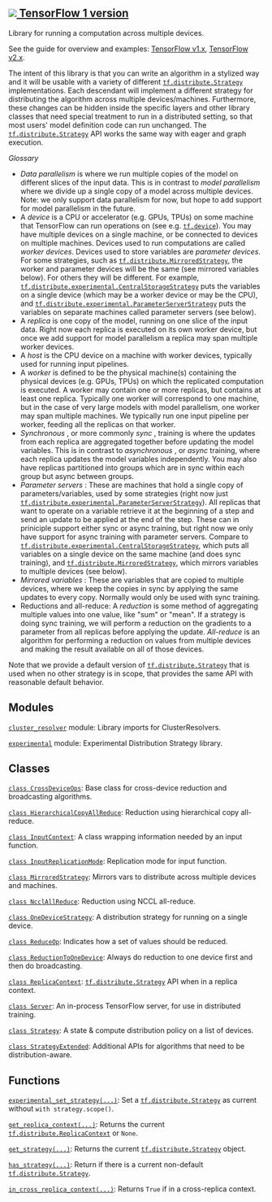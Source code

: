 [ ![](https://tensorflow.google.cn/images/tf_logo_32px.png) TensorFlow 1
version](/versions/r1.15/api_docs/python/tf/distribute)  
---  
  
Library for running a computation across multiple devices.

See the guide for overview and examples: [TensorFlow
v1.x](https://tensorflow.google.cn/guide/distribute_strategy), [TensorFlow
v2.x](https://tensorflow.google.cn/alpha/guide/distribute_strategy).

The intent of this library is that you can write an algorithm in a stylized
way and it will be usable with a variety of different
[`tf.distribute.Strategy`](https://tensorflow.google.cn/api_docs/python/tf/distribute/Strategy)
implementations. Each descendant will implement a different strategy for
distributing the algorithm across multiple devices/machines. Furthermore,
these changes can be hidden inside the specific layers and other library
classes that need special treatment to run in a distributed setting, so that
most users' model definition code can run unchanged. The
[`tf.distribute.Strategy`](https://tensorflow.google.cn/api_docs/python/tf/distribute/Strategy)
API works the same way with eager and graph execution.

_Glossary_

  * _Data parallelism_ is where we run multiple copies of the model on different slices of the input data. This is in contrast to _model parallelism_ where we divide up a single copy of a model across multiple devices. Note: we only support data parallelism for now, but hope to add support for model parallelism in the future.
  * A _device_ is a CPU or accelerator (e.g. GPUs, TPUs) on some machine that TensorFlow can run operations on (see e.g. [`tf.device`](https://tensorflow.google.cn/api_docs/python/tf/device)). You may have multiple devices on a single machine, or be connected to devices on multiple machines. Devices used to run computations are called _worker devices_. Devices used to store variables are _parameter devices_. For some strategies, such as [`tf.distribute.MirroredStrategy`](https://tensorflow.google.cn/api_docs/python/tf/distribute/MirroredStrategy), the worker and parameter devices will be the same (see mirrored variables below). For others they will be different. For example, [`tf.distribute.experimental.CentralStorageStrategy`](https://tensorflow.google.cn/api_docs/python/tf/distribute/experimental/CentralStorageStrategy) puts the variables on a single device (which may be a worker device or may be the CPU), and [`tf.distribute.experimental.ParameterServerStrategy`](https://tensorflow.google.cn/api_docs/python/tf/distribute/experimental/ParameterServerStrategy) puts the variables on separate machines called parameter servers (see below).
  * A _replica_ is one copy of the model, running on one slice of the input data. Right now each replica is executed on its own worker device, but once we add support for model parallelism a replica may span multiple worker devices.
  * A _host_ is the CPU device on a machine with worker devices, typically used for running input pipelines.
  * A _worker_ is defined to be the physical machine(s) containing the physical devices (e.g. GPUs, TPUs) on which the replicated computation is executed. A worker may contain one or more replicas, but contains at least one replica. Typically one worker will correspond to one machine, but in the case of very large models with model parallelism, one worker may span multiple machines. We typically run one input pipeline per worker, feeding all the replicas on that worker.
  * _Synchronous_ , or more commonly _sync_ , training is where the updates from each replica are aggregated together before updating the model variables. This is in contrast to _asynchronous_ , or _async_ training, where each replica updates the model variables independently. You may also have replicas partitioned into groups which are in sync within each group but async between groups.
  * _Parameter servers_ : These are machines that hold a single copy of parameters/variables, used by some strategies (right now just [`tf.distribute.experimental.ParameterServerStrategy`](https://tensorflow.google.cn/api_docs/python/tf/distribute/experimental/ParameterServerStrategy)). All replicas that want to operate on a variable retrieve it at the beginning of a step and send an update to be applied at the end of the step. These can in priniciple support either sync or async training, but right now we only have support for async training with parameter servers. Compare to [`tf.distribute.experimental.CentralStorageStrategy`](https://tensorflow.google.cn/api_docs/python/tf/distribute/experimental/CentralStorageStrategy), which puts all variables on a single device on the same machine (and does sync training), and [`tf.distribute.MirroredStrategy`](https://tensorflow.google.cn/api_docs/python/tf/distribute/MirroredStrategy), which mirrors variables to multiple devices (see below).
  * _Mirrored variables_ : These are variables that are copied to multiple devices, where we keep the copies in sync by applying the same updates to every copy. Normally would only be used with sync training.
  * Reductions and all-reduce: A _reduction_ is some method of aggregating multiple values into one value, like "sum" or "mean". If a strategy is doing sync training, we will perform a reduction on the gradients to a parameter from all replicas before applying the update. _All-reduce_ is an algorithm for performing a reduction on values from multiple devices and making the result available on all of those devices.

Note that we provide a default version of
[`tf.distribute.Strategy`](https://tensorflow.google.cn/api_docs/python/tf/distribute/Strategy)
that is used when no other strategy is in scope, that provides the same API
with reasonable default behavior.

## Modules

[`cluster_resolver`](https://tensorflow.google.cn/api_docs/python/tf/distribute/cluster_resolver)
module: Library imports for ClusterResolvers.

[`experimental`](https://tensorflow.google.cn/api_docs/python/tf/distribute/experimental)
module: Experimental Distribution Strategy library.

## Classes

[`class
CrossDeviceOps`](https://tensorflow.google.cn/api_docs/python/tf/distribute/CrossDeviceOps):
Base class for cross-device reduction and broadcasting algorithms.

[`class
HierarchicalCopyAllReduce`](https://tensorflow.google.cn/api_docs/python/tf/distribute/HierarchicalCopyAllReduce):
Reduction using hierarchical copy all-reduce.

[`class
InputContext`](https://tensorflow.google.cn/api_docs/python/tf/distribute/InputContext):
A class wrapping information needed by an input function.

[`class
InputReplicationMode`](https://tensorflow.google.cn/api_docs/python/tf/distribute/InputReplicationMode):
Replication mode for input function.

[`class
MirroredStrategy`](https://tensorflow.google.cn/api_docs/python/tf/distribute/MirroredStrategy):
Mirrors vars to distribute across multiple devices and machines.

[`class
NcclAllReduce`](https://tensorflow.google.cn/api_docs/python/tf/distribute/NcclAllReduce):
Reduction using NCCL all-reduce.

[`class
OneDeviceStrategy`](https://tensorflow.google.cn/api_docs/python/tf/distribute/OneDeviceStrategy):
A distribution strategy for running on a single device.

[`class
ReduceOp`](https://tensorflow.google.cn/api_docs/python/tf/distribute/ReduceOp):
Indicates how a set of values should be reduced.

[`class
ReductionToOneDevice`](https://tensorflow.google.cn/api_docs/python/tf/distribute/ReductionToOneDevice):
Always do reduction to one device first and then do broadcasting.

[`class
ReplicaContext`](https://tensorflow.google.cn/api_docs/python/tf/distribute/ReplicaContext):
[`tf.distribute.Strategy`](https://tensorflow.google.cn/api_docs/python/tf/distribute/Strategy)
API when in a replica context.

[`class
Server`](https://tensorflow.google.cn/api_docs/python/tf/distribute/Server):
An in-process TensorFlow server, for use in distributed training.

[`class
Strategy`](https://tensorflow.google.cn/api_docs/python/tf/distribute/Strategy):
A state & compute distribution policy on a list of devices.

[`class
StrategyExtended`](https://tensorflow.google.cn/api_docs/python/tf/distribute/StrategyExtended):
Additional APIs for algorithms that need to be distribution-aware.

## Functions

[`experimental_set_strategy(...)`](https://tensorflow.google.cn/api_docs/python/tf/distribute/experimental_set_strategy):
Set a
[`tf.distribute.Strategy`](https://tensorflow.google.cn/api_docs/python/tf/distribute/Strategy)
as current without `with strategy.scope()`.

[`get_replica_context(...)`](https://tensorflow.google.cn/api_docs/python/tf/distribute/get_replica_context):
Returns the current
[`tf.distribute.ReplicaContext`](https://tensorflow.google.cn/api_docs/python/tf/distribute/ReplicaContext)
or `None`.

[`get_strategy(...)`](https://tensorflow.google.cn/api_docs/python/tf/distribute/get_strategy):
Returns the current
[`tf.distribute.Strategy`](https://tensorflow.google.cn/api_docs/python/tf/distribute/Strategy)
object.

[`has_strategy(...)`](https://tensorflow.google.cn/api_docs/python/tf/distribute/has_strategy):
Return if there is a current non-default
[`tf.distribute.Strategy`](https://tensorflow.google.cn/api_docs/python/tf/distribute/Strategy).

[`in_cross_replica_context(...)`](https://tensorflow.google.cn/api_docs/python/tf/distribute/in_cross_replica_context):
Returns `True` if in a cross-replica context.


